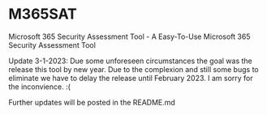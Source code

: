 # M365SAT
Microsoft 365 Security Assessment Tool - A Easy-To-Use Microsoft 365 Security Assessment Tool 

Update 3-1-2023: Due some unforeseen circumstances the goal was the release this tool by new year. Due to the complexion and still some bugs to eliminate we have to delay the release until February 2023. I am sorry for the inconvience. :(

Further updates will be posted in the README.md
